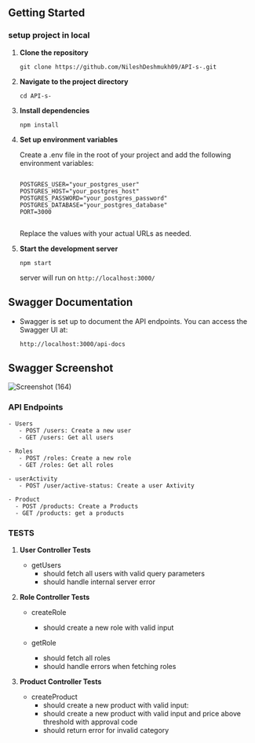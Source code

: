 ## Getting Started

### setup project in local

1. **Clone the repository**

   ``` 
   git clone https://github.com/NileshDeshmukh09/API-s-.git
   ```

2. **Navigate to the project directory**

    ``` 
    cd API-s-
     ```

3. **Install dependencies**

    ``` 
    npm install 
    ```

4. **Set up environment variables**

    Create a .env file in the root of your project and add the following environment variables:

    ```

    POSTGRES_USER="your_postgres_user"
    POSTGRES_HOST="your_postgres_host"
    POSTGRES_PASSWORD="your_postgres_password"
    POSTGRES_DATABASE="your_postgres_database"
    PORT=3000


    ```

    Replace the values with your actual URLs as needed.

5. **Start the development server**
      
    ``` 
    npm start
    ```
   server will run on  ` http://localhost:3000/ `
   


## Swagger Documentation
- Swagger is set up to document the API endpoints. You can access the Swagger UI at:
    ```
    http://localhost:3000/api-docs

    ```
## Swagger Screenshot
![Screenshot (164)](https://github.com/NileshDeshmukh09/API-s-/assets/86465008/259ebb9e-a5dc-43ea-b189-143c47b9250c)


### API Endpoints
    - Users
       - POST /users: Create a new user
       - GET /users: Get all users

    - Roles
       - POST /roles: Create a new role
       - GET /roles: Get all roles

    - userActivity
       - POST /user/active-status: Create a user Axtivity

    - Product
      - POST /products: Create a Products
      - GET /products: get a products

### TESTS 

1. **User Controller Tests**
    - getUsers
        - should fetch all users with valid query parameters
        - should handle internal server error

2. **Role Controller Tests**
    - createRole
        - should create a new role with valid input

    - getRole
        - should fetch all roles
        - should handle errors when fetching roles

3. **Product Controller Tests**
    - createProduct
        - should create a new product with valid input:
        - should create a new product with valid input and price above threshold with approval code
        - should return error for invalid category

